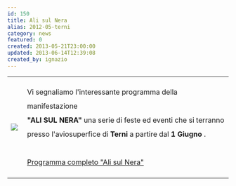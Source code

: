 ```yaml
---
id: 150
title: Ali sul Nera
alias: 2012-05-terni
category: news
featured: 0
created: 2013-05-21T23:00:00
updated: 2013-06-14T12:39:08
created_by: ignazio
---
```

<table border="0">
 <tbody>
  <tr>
   <td>
    <img border="0" src="images/stories/yak-italia.jpg" style="float: left; padding-right: 5px;"/>
   </td>
   <td valign="top">
    <p style="line-height: 2em;">
     Vi segnaliamo l'interessante programma della manifestazione
     <br/>
     <strong>
      "ALI SUL NERA"
     </strong>
     una serie di feste ed eventi che si terranno
     <br/>
     presso l'aviosuperfice di
     <strong>
      Terni
     </strong>
     a partire dal
     <strong>
      1 Giugno
     </strong>
     .
     <br/>
     <br/>
     <a href="novita/ali-sul-nera.html">
      Programma completo "Ali sul Nera"
     </a>
    </p>
   </td>
  </tr>
 </tbody>
</table>
